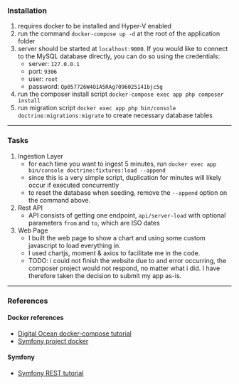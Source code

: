 ### Installation
 1. requires docker to be installed and Hyper-V enabled
 2. run the command `docker-compose up -d` at the root of the application folder
 3. server should be started at `localhost:9000`. If you would like to connect to the MySQL database directly, you can do so
 using the credentials: 
    - server:  `127.0.0.1`
    - port:  `9306`
    - user:  `root`
    - password: `Qp057726W4O1A5RAg7096025141bjc5g`
 4. run the composer install script `docker-compose exec app php composer install`
 4. run migration script `docker exec app php bin/console doctrine:migrations:migrate` to create necessary database tables

________________________

### Tasks
 1. Ingestion Layer
    - for each time you want to ingest 5 minutes, run `docker exec app bin/console doctrine:fixtures:load --append`
    - since this is a very simple script, duplication for minutes will likely occur if executed concurrently
    - to reset the database when seeding, remove the `--append` option on the command above.
 2. Rest API
    - API consists of getting one endpoint, `api/server-load` with optional parameters `from` and `to`, which are ISO dates
 3. Web Page
    - I built the web page to show a chart and using some custom javascript to load everything in.
    - I used chartjs, moment & axios to facilitate me in the code.
    - TODO: i could not finish the website due to and error occurring, the composer project would not respond, 
    no matter what i did. I have therefore taken the decision to submit my app as-is.
 

________________________

### References

#### Docker references
 - [Digital Ocean docker-compose tutorial][1]
 - [Symfony project docker][2]

#### Symfony
 - [Symfony REST tutorial][3]


[1]: https://www.digitalocean.com/community/tutorials/how-to-set-up-laravel-nginx-and-mysql-with-docker-compose
[2]: https://knplabs.com/en/blog/how-to-dockerise-a-symfony-4-project
[3]: https://medium.com/q-software/symfony-5-the-rest-the-crud-and-the-swag-7430cb84cd5
